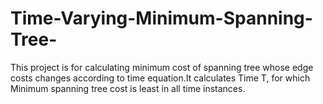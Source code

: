 # Time-Varying-Minimum-Spanning-Tree-
This project is for calculating minimum cost of spanning tree whose edge costs changes according to time equation.It calculates Time T, for which Minimum spanning tree cost is least in all time instances.
